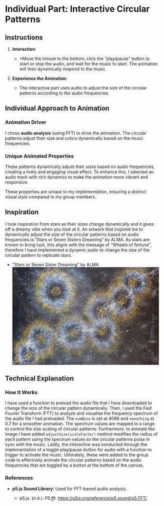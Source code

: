 # Individual Part: Interactive Circular Patterns

## Instructions

1. **Interaction**:
   - *Move the mouse to the bottom, click the “play/pause” button to start or stop the audio, and wait for the music to start. The animation will then dynamically respond to the music. 

2. **Experience the Animation**:
   - The interactive part uses audio to adjust the size of the circular patterns according to the audio frequencies. 

## Individual Approach to Animation

### Animation Driver
I chose **audio analysis** (using FFT) to drive the animation. The circular patterns adjust their size and colors dynamically based on the music frequencies.

### Unique Animated Properties
These patterns dynamically adjust their sizes based on audio frequencies, creating a lively and engaging visual effect. To enhance this, I selected an audio track with rich dynamics to make the animation more vibrant and responsive.

These properties are unique to my implementation, ensuring a distinct visual style compared to my group members.

## Inspiration

   I took inspiration from stars as their sizes change dynamically and it gives off a dreamy vibe when you look at it. An artwork that inspired me to dynamically adjust the size of the circular patterns based on audio frequencies is “Stars or Seven Sisters Dreaming” by ALMA. As stars are known to bring luck, this aligns with the message of “Wheels of fortune”, therefore I have implemented a dynamic audio to change the size of the circular pattern to replicate stars. 

- "Stars or Seven Sister Dreaming" by ALMA
![Fireflies on the Water](./readmeImage/Stars_or_Seven_Sisters_Dreaming.jpg)

## Technical Explanation

### How It Works
I have used a function to preload the audio file that I have downloaded to change the size of the circular pattern dynamically. Then, I used the Fast Fourier Transform (FTT) to analyze and visualise the frequency spectrum of the audio file I had preloaded. The `numBins` is set at 4096 and `smoothing` at 0.7 for a smoother animation. The spectrum values are mapped to a range to control the size scaling of circular patterns. Furthermore, to animate the image I have added `adjustSize(scaleFactor)` method modifies the radius of each pattern using the spectrum values so the circular patterns pulse in sync with the music. Lastly, the interactive was conducted through the implementation of a toggle play/pause button for audio with a function to trigger to activate the music. Ultimately, these were added to the group code to effectively animate the circular patterns based on the audio frequencies that are toggled by a button at the bottom of the canvas.

### References
- **p5.js Sound Library**: Used for FFT-based audio analysis.

    - p5.js. (n.d.). *P5.fft.* https://p5js.org/reference/p5.sound/p5.FFT/ 